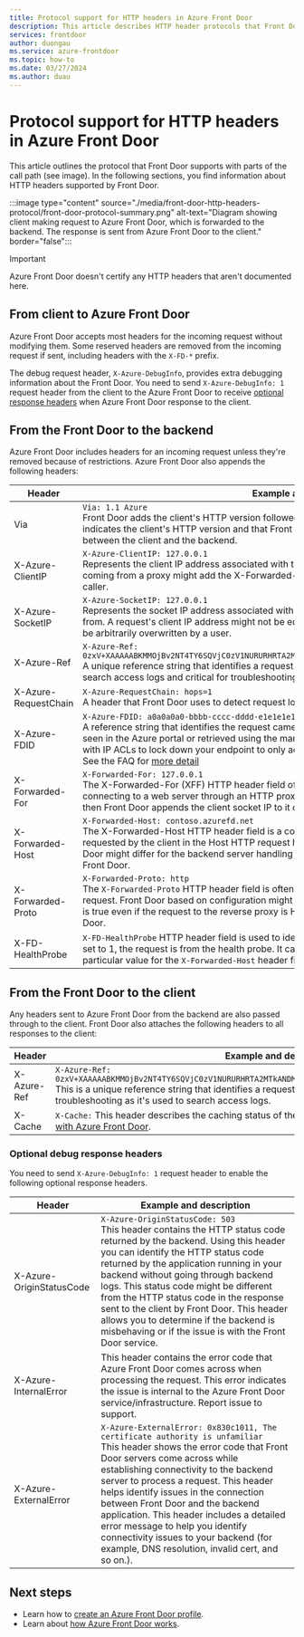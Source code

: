 ```yaml
---
title: Protocol support for HTTP headers in Azure Front Door
description: This article describes HTTP header protocols that Front Door supports.
services: frontdoor
author: duongau
ms.service: azure-frontdoor
ms.topic: how-to
ms.date: 03/27/2024
ms.author: duau
---
```


# Protocol support for HTTP headers in Azure Front Door

This article outlines the protocol that Front Door supports with parts of the call path (see image). In the following sections, you find information about HTTP headers supported by Front Door.

:::image type="content" source="./media/front-door-http-headers-protocol/front-door-protocol-summary.png" alt-text="Diagram showing client making request to Azure Front Door, which is forwarded to the backend. The response is sent from Azure Front Door to the client." border="false":::

> [!IMPORTANT]
> Azure Front Door doesn't certify any HTTP headers that aren't documented here.

## From client to Azure Front Door

Azure Front Door accepts most headers for the incoming request without modifying them. Some reserved headers are removed from the incoming request if sent, including headers with the `X-FD-*` prefix.

The debug request header, `X-Azure-DebugInfo`, provides extra debugging information about the Front Door. You need to send `X-Azure-DebugInfo: 1` request header from the client to the Azure Front Door to receive [optional response headers](#optional-debug-response-headers) when Azure Front Door response to the client. 

## From the Front Door to the backend

Azure Front Door includes headers for an incoming request unless they're removed because of restrictions. Azure Front Door also appends the following headers:

| Header  | Example and description |
| ------------- | ------------- |
| Via |  `Via: 1.1 Azure` </br> Front Door adds the client's HTTP version followed by *Azure* as the value for the Via header. This header indicates the client's HTTP version and that Front Door was an intermediate recipient for the request between the client and the backend.  |
| X-Azure-ClientIP | `X-Azure-ClientIP: 127.0.0.1` </br> Represents the client IP address associated with the request being processed. For example, a request coming from a proxy might add the X-Forwarded-For header to indicate the IP address of the original caller. |
| X-Azure-SocketIP |  `X-Azure-SocketIP: 127.0.0.1` </br> Represents the socket IP address associated with the TCP connection that the current request originated from. A request's client IP address might not be equal to its socket IP address because the client IP can be arbitrarily overwritten by a user.|
| X-Azure-Ref | `X-Azure-Ref: 0zxV+XAAAAABKMMOjBv2NT4TY6SQVjC0zV1NURURHRTA2MTkANDM3YzgyY2QtMzYwYS00YTU0LTk0YzMtNWZmNzA3NjQ3Nzgz` </br> A unique reference string that identifies a request served by Azure Front Door. This string is used to search access logs and critical for troubleshooting.|
| X-Azure-RequestChain | `X-Azure-RequestChain: hops=1` </br> A header that Front Door uses to detect request loops, and users shouldn't take a dependency on it. |
| X-Azure-FDID | `X-Azure-FDID: a0a0a0a0-bbbb-cccc-dddd-e1e1e1e1e1e1` <br/> A reference string that identifies the request came from a specific Front Door resource. The value can be seen in the Azure portal or retrieved using the management API. You can use this header in combination with IP ACLs to lock down your endpoint to only accept requests from a specific Front Door resource. See the FAQ for [more detail](front-door-faq.yml#what-are-the-steps-to-restrict-the-access-to-my-backend-to-only-azure-front-door-) |
| X-Forwarded-For | `X-Forwarded-For: 127.0.0.1` </br> The X-Forwarded-For (XFF) HTTP header field often identifies the originating IP address of a client connecting to a web server through an HTTP proxy or load balancer. If there's an existing XFF header, then Front Door appends the client socket IP to it or adds the XFF header with the client socket IP. |
| X-Forwarded-Host | `X-Forwarded-Host: contoso.azurefd.net` </br> The X-Forwarded-Host HTTP header field is a common method used to identify the original host requested by the client in the Host HTTP request header. This is because the host name from Azure Front Door might differ for the backend server handling the request. Any previous value is overridden by Azure Front Door. |
| X-Forwarded-Proto | `X-Forwarded-Proto: http` </br> The `X-Forwarded-Proto` HTTP header field is often used to identify the originating protocol of an HTTP request. Front Door based on configuration might communicate with the backend by using HTTPS. This is true even if the request to the reverse proxy is HTTP. Any previous value will be overridden by Front Door. |
| X-FD-HealthProbe | `X-FD-HealthProbe` HTTP header field is used to identify the health probe from Front Door. If this header is set to 1, the request is from the health probe. It can be used to restrict access from Front Door with a particular value for the `X-Forwarded-Host` header field. |

## From the Front Door to the client

Any headers sent to Azure Front Door from the backend are also passed through to the client. Front Door also attaches the following headers to all responses to the client:

| Header  | Example and description |
| ------------- | ------------- |
| X-Azure-Ref |  `X-Azure-Ref: 0zxV+XAAAAABKMMOjBv2NT4TY6SQVjC0zV1NURURHRTA2MTkANDM3YzgyY2QtMzYwYS00YTU0LTk0YzMtNWZmNzA3NjQ3Nzgz` </br> This is a unique reference string that identifies a request served by Front Door, which is critical for troubleshooting as it's used to search access logs.|
| X-Cache | `X-Cache:` This header describes the caching status of the request. For more information, see [Caching with Azure Front Door](front-door-caching.md#response-headers). |

### Optional debug response headers

You need to send `X-Azure-DebugInfo: 1` request header to enable the following optional response headers.

| Header  | Example and description |
| ------------- | ------------- |
| X-Azure-OriginStatusCode |  `X-Azure-OriginStatusCode: 503` </br> This header contains the HTTP status code returned by the backend. Using this header you can identify the HTTP status code returned by the application running in your backend without going through backend logs. This status code might be different from the HTTP status code in the response sent to the client by Front Door. This header allows you to determine if the backend is misbehaving or if the issue is with the Front Door service. |
| X-Azure-InternalError | This header contains the error code that Azure Front Door comes across when processing the request. This error indicates the issue is internal to the Azure Front Door service/infrastructure. Report issue to support.  |
| X-Azure-ExternalError | `X-Azure-ExternalError: 0x830c1011, The certificate authority is unfamiliar` </br> This header shows the error code that Front Door servers come across while establishing connectivity to the backend server to process a request. This header helps identify issues in the connection between Front Door and the backend application. This header includes a detailed error message to help you identify connectivity issues to your backend (for example, DNS resolution, invalid cert, and so on.). |

## Next steps

* Learn how to [create an Azure Front Door profile](quickstart-create-front-door.md).
* Learn about [how Azure Front Door works](front-door-routing-architecture.md).
